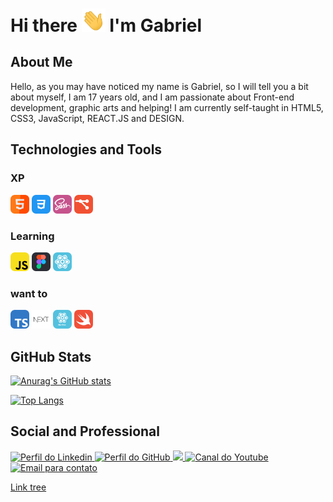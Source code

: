 # Hi there <img src=".GitHub/Hi.gif" width="38px"> I'm Gabriel

## About Me

Hello, as you may have noticed my name is Gabriel, so I will tell you a bit about myself, I am 17 years old, and I am passionate about Front-end development, graphic arts and helping! I am currently self-taught in HTML5, CSS3, JavaScript, REACT.JS and DESIGN.


## Technologies and Tools

### XP

<code><img title='HTML5' height="30" src=".GitHub/HTML5.svg"></code>
<code><img title='CSS3'  height="30" src=".GitHub/CSS3.svg"></code>
<code><img title='Sass'  height="30" src=".GitHub/Sass.svg"></code>
<code><img title='Git'   height="30" src=".GitHub/Git.svg"></code>

### Learning

<code><img title='Javascript' height="30" src=".GitHub/JavaScript.svg"></code>
<code><img title='Figma' height="30" src=".GitHub/Figma.svg"></code>
<code><img title='React' height="30" src=".GitHub/React.svg"></code>


### want to

<code><img title='Typescript' height="30" src=".GitHub/Typescript.svg"></code>
<code><img title='Next.Js' height="30" src=".GitHub/Next.svg"></code>
<code><img title='React Native' alt='React Native' height="30" src=".GitHub/React-Native.svg"></code>
<code><img title='Swift' height="30" src=".GitHub/Swift.svg"></code>


## GitHub Stats

[![Anurag's GitHub stats](https://github-readme-stats.vercel.app/api?username=StwGabriel&show_icons=true&theme=dark)](https://github.com/StwGabriel/github-readme-stats)

[![Top Langs](https://github-readme-stats.vercel.app/api/top-langs/?username=StwGabriel&layout=compact&theme=dark)](https://github.com/StwGabriel/github-readme-stats)

## Social and Professional

<a href='https://www.linkedin.com/in/stwgabriel/'> <img title='Perfil do Linkedin' src='https://img.shields.io/badge/LinkedIn-0077B5?style=for-the-badge&logo=linkedin&logoColor=white'/> </a>
<a href='https://github.com/StwGabriel'> <img title='Perfil do GitHub' src='https://img.shields.io/badge/GitHub-100000?style=for-the-badge&logo=github&logoColor=white'/> </a>
<a href='https://www.instagram.com/stwgabriel/'> <img src='https://img.shields.io/badge/Instagram-E4405F?style=for-the-badge&logo=instagram&logoColor=white' /> </a>
<a href='https://www.youtube.com/channel/UCQdFFC-ZOxK7hfsdq5qQ--g'><img title='Canal do Youtube' src='https://img.shields.io/badge/YouTube-FF0000?style=for-the-badge&logo=youtube&logoColor=white'/> </a>
<a href='mailto:gabbrielsilvactt@gmail.com?Subject=Vim%20Pelo%20GitHub'><img title='Email para contato' src='https://img.shields.io/badge/Gmail-D14836?style=for-the-badge&logo=gmail&logoColor=white'/> </a>

[ Link tree ](https://bit.ly/StwGabriel)
